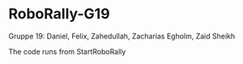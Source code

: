 # RoboRally-G19
Gruppe 19: Daniel, Felix, Zahedullah, Zacharias Egholm, Zaid Sheikh

The code runs from StartRoboRally
